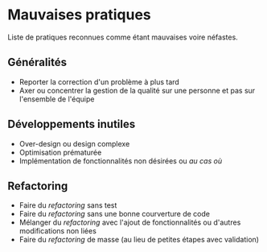 # Mauvaises pratiques

Liste de pratiques reconnues comme étant mauvaises voire néfastes.

## Généralités

* Reporter la correction d'un problème à plus tard
* Axer ou concentrer la gestion de la qualité sur une personne et pas sur l'ensemble de l'équipe

## Développements inutiles

* Over-design ou design complexe
* Optimisation prématurée
* Implémentation de fonctionnalités non désirées ou _au cas où_

## Refactoring

* Faire du _refactoring_ sans test
* Faire du _refactoring_ sans une bonne courverture de code
* Mélanger du _refactoring_ avec l'ajout de fonctionnalités ou d'autres modifications non liées
* Faire du _refactoring_ de masse (au lieu de petites étapes avec validation)
